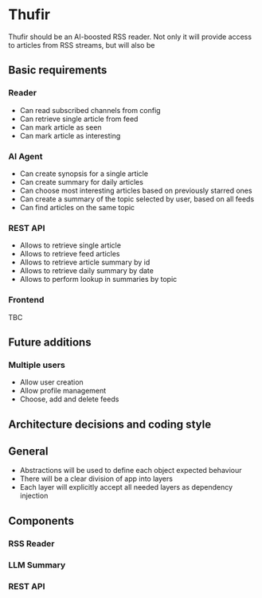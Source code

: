 # Thufir

Thufir should be an AI-boosted RSS reader. Not only it will provide access to articles
from RSS streams, but will also be
## Basic requirements

### Reader
* Can read subscribed channels from config
* Can retrieve single article from feed
* Can mark article as seen
* Can mark article as interesting

### AI Agent
* Can create synopsis for a single article
* Can create summary for daily articles
* Can choose most interesting articles based on previously starred ones
* Can create a summary of the topic selected by user, based on all feeds
* Can find articles on the same topic

### REST API
* Allows to retrieve single article
* Allows to retrieve feed articles
* Allows to retrieve article summary by id
* Allows to retrieve daily summary by date
* Allows to perform lookup in summaries by topic

### Frontend
TBC

## Future additions
### Multiple users
* Allow user creation
* Allow profile management
* Choose, add and delete feeds

## Architecture decisions and coding style

## General
* Abstractions will be used to define each object expected behaviour
* There will be a clear division of app into layers
* Each layer will explicitly accept all needed layers as dependency injection

## Components

### RSS Reader

### LLM Summary

### REST API
